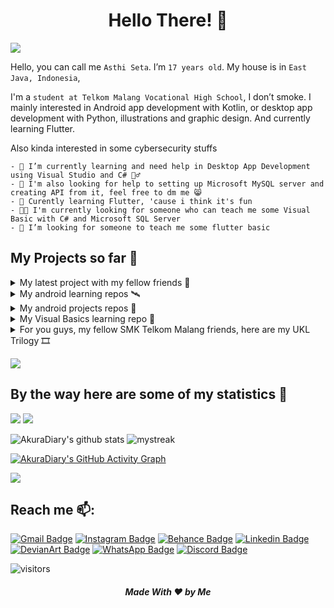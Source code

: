 <h1 align="center"> Hello There! 👋</h1>

<a href="https://www.youtube.com/watch?v=dQw4w9WgXcQ"><img src="https://user-images.githubusercontent.com/73097560/115834477-dbab4500-a447-11eb-908a-139a6edaec5c.gif"></a>

<!--BIO-->
Hello, you can call me `Asthi Seta`. I’m `17 years old`. My house is in `East Java, Indonesia`, 

I'm a `student at Telkom Malang Vocational High School`, I don’t smoke.
I mainly interested in Android app development with Kotlin, or desktop app development with Python, illustrations and graphic design. And currently learning Flutter.

Also kinda interested in some cybersecurity stuffs

```
- 🔭 I’m currently learning and need help in Desktop App Development using Visual Studio and C# 👷‍♂️
- 🔭 I'm also looking for help to setting up Microsoft MySQL server and creating API from it, feel free to dm me 😸
- 🌱 Curently learning Flutter, 'cause i think it's fun
- 👨‍🏫 I'm currently looking for someone who can teach me some Visual Basic with C# and Microsoft SQL Server
- 👯 I’m looking for someone to teach me some flutter basic

```

<!--
![](https://github-profile-summary-cards.vercel.app/api/cards/profile-details?username=AkuraDiary&theme=github_dark)
![Metrics](https://metrics.lecoq.io/AkuraDiary?template=classic&base.repositories=0&languages=1&notable=1&posts=1&languages.limit=8&languages.threshold=0%25&languages.colors=github&languages.sections=most-used&languages.indepth=false&languages.analysis.timeout=15&languages.categories=markup%2C%20programming&languages.recent.categories=markup%2C%20programming&languages.recent.load=300&languages.recent.days=14&notable.from=organization&notable.repositories=false&notable.indepth=false&notable.types=commit&posts.source=hashnode&posts.descriptions=false&posts.covers=false&posts.limit=4&posts.user=.user.login&config.timezone=Asia%2FJakarta)
-->
<!--
- 🤔 I’m looking for help with ...
- 💬 Ask me about ...
- 📫 How to reach me: ...
- 😄 Pronouns: ...
-->
<!--BIO-->

## My Projects so far 🧰
<!--Projects-->


<details>
  <summary>My latest project with my fellow friends 🚧</summary>
  
[![Readme Card](https://github-readme-stats.vercel.app/api/pin/?username=raviolini&repo=KKM&theme=github_dark)](https://github.com/raviolini/KKM)
[![Readme Card](https://github-readme-stats.vercel.app/api/pin/?username=AkuraDiary&repo=sigma-ciphers-cryptograms&theme=github_dark)](https://github.com/AkuraDiary/sigma-ciphers-cryptograms)
[![Readme Card](https://github-readme-stats.vercel.app/api/pin/?username=raviolini&repo=ravioli&theme=github_dark)](https://github.com/raviolini/ravioli)
[![Readme Card](https://github-readme-stats.vercel.app/api/pin/?username=raviolini&repo=Dulin&theme=github_dark)](https://github.com/raviolini/Dulin)
  
</details>


<details>
  <summary>My android learning repos 🛰️</summary>
  
[![Readme Card](https://github-readme-stats.vercel.app/api/pin/?username=AkuraDiary&repo=Belajar-Android-MADE&theme=github_dark)](https://github.com/AkuraDiary/Belajar-Android-MADE)
[![Readme Card](https://github-readme-stats.vercel.app/api/pin/?username=AkuraDiary&repo=Belajar-Android-Jetpack-Pro&theme=github_dark)](https://github.com/AkuraDiary/Belajar-Android-Jetpack-Pro)
[![Readme Card](https://github-readme-stats.vercel.app/api/pin/?username=AkuraDiary&repo=Latihan-Android&theme=github_dark)](https://github.com/AkuraDiary/Latihan-Android)
[![Readme Card](https://github-readme-stats.vercel.app/api/pin/?username=AkuraDiary&repo=LatihanAndroidSekolah&theme=github_dark)](https://github.com/AkuraDiary/LatihanAndroidSekolah)
  
</details>

<details>
  <summary>My android projects repos 🌼</summary>
  
  [![Readme Card](https://github-readme-stats.vercel.app/api/pin/?username=raviolini&repo=KKM&theme=github_dark)](https://github.com/raviolini/KKM)
  [![Readme Card](https://github-readme-stats.vercel.app/api/pin/?username=AkuraDiary&repo=Belajar-Android-MADE&theme=github_dark)](https://github.com/AkuraDiary/Belajar-Android-MADE)
  [![Readme Card](https://github-readme-stats.vercel.app/api/pin/?username=AkuraDiary&repo=MarkasTest&theme=github_dark)](https://github.com/AkuraDiary/MarkasTest) 
  [![Readme Card](https://github-readme-stats.vercel.app/api/pin/?username=AkuraDiary&repo=Submission2MadeDicoding&theme=github_dark)](https://github.com/AkuraDiary/Submission2MadeDicoding) 

</details>

<details>
  <summary>My Visual Basics learning repo 🚧</summary>

[![Readme Card](https://github-readme-stats.vercel.app/api/pin/?username=AkuraDiary&repo=Belajar-VS&theme=github_dark)](https://github.com/AkuraDiary/Belajar-VS)
[![Readme Card](https://github-readme-stats.vercel.app/api/pin/?username=AkuraDiary&repo=Belajar-VS-C-sharp&theme=github_dark)](https://github.com/AkuraDiary/Belajar-VS-C-sharp)
  
</details>

<details>
  <summary>For you guys, my fellow SMK Telkom Malang friends, here are my UKL Trilogy 🎞️</summary>
  
[![Readme Card](https://github-readme-stats.vercel.app/api/pin/?username=AkuraDiary&repo=UKL-Season1&theme=github_dark)](https://github.com/AkuraDiary/UKL-Season1)
[![Readme Card](https://github-readme-stats.vercel.app/api/pin/?username=AkuraDiary&repo=UKL-Season2&theme=github_dark)](https://github.com/AkuraDiary/UKL-Season2)
[![Readme Card](https://github-readme-stats.vercel.app/api/pin/?username=AkuraDiary&repo=UKL-Season3&theme=github_dark)](https://github.com/AkuraDiary/UKL-Season3)
  
</details>

<a href="https://www.youtube.com/watch?v=dQw4w9WgXcQ"><img src="https://user-images.githubusercontent.com/73097560/115834477-dbab4500-a447-11eb-908a-139a6edaec5c.gif"></a>

## By the way here are some of my statistics 🚀

![](https://github-profile-summary-cards.vercel.app/api/cards/repos-per-language?username=AkuraDiary&theme=github_dark)
![](https://github-profile-summary-cards.vercel.app/api/cards/most-commit-language?username=AkuraDiary&theme=github_dark)

![AkuraDiary's github stats](https://github-readme-stats.vercel.app/api?username=AkuraDiary&show_icons=true&theme=github_dark)
<img src="https://github-readme-streak-stats.herokuapp.com/?user=AkuraDiary&theme=tokyonight_duo" alt="mystreak"/>

<!--![AkuraDiary's Top Langs](https://github-readme-stats.vercel.app/api/top-langs/?username=AkuraDiary&theme=github_dark&layout=compact)-->

[![AkuraDiary's GitHub Activity Graph](https://activity-graph.herokuapp.com/graph?username=AkuraDiary&theme=react-dark)](AkuraDiary)

<!--trap-->
<a href="https://www.youtube.com/watch?v=dQw4w9WgXcQ"><img src="https://user-images.githubusercontent.com/73097560/115834477-dbab4500-a447-11eb-908a-139a6edaec5c.gif"></a>


## Reach me 📫:
[![Gmail Badge](https://img.shields.io/badge/-asthiseta@gmail.com-blue?style=flat-roundedrectangle&logo=Gmail&logoColor=white&link=mailto:asthiseta@gmail.com)](mailto:asthiseta@gmail.com)
[![Instagram Badge](https://img.shields.io/badge/-asthi_21_-E4405F?style=flat-roundedrectangle&logo=instagram&logoColor=white&link=https://www.instagram.com/asthi_21_/)](https://www.instagram.com/asthi_21_/)
[![Behance Badge](https://img.shields.io/badge/-asthi21-053eff?style=flat-square&logo=behance&logoColor=white&link=https://www.behance.net/asthi21)](https://www.behance.net/asthi21) 
[![Linkedin Badge](https://img.shields.io/badge/-asthiseta-blue?style=flat-square&logo=Linkedin&logoColor=white&link=https://www.linkedin.com/in/asthiseta)](https://www.linkedin.com/in/asthiseta)
[![DevianArt Badge](https://img.shields.io/badge/-Asthi21-2F4B2F?style=flat-square&logo=DeviantArt&logoColor=white&link=https://www.deviantart.com/asthi21)](https://www.deviantart.com/asthi21)
[![WhatsApp Badge](https://img.shields.io/badge/WhatsApp-25D366?style=flat-square&logo=whatsapp&logoColor=white)](https://wa.me/6281214747968)
[![Discord Badge](https://img.shields.io/badge/-Asthi21-5663F7?style=flat-square&logo=Discord&logoColor=white)](https://discord.com/#Asthi21#5658)

![visitors](https://visitor-badge.glitch.me/badge?page_id=AkuraDiary)
<h5 align="center">Made With ❤️ by Me </h5>
